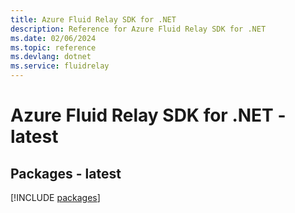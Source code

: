 ```yaml
---
title: Azure Fluid Relay SDK for .NET
description: Reference for Azure Fluid Relay SDK for .NET
ms.date: 02/06/2024
ms.topic: reference
ms.devlang: dotnet
ms.service: fluidrelay
---
```

# Azure Fluid Relay SDK for .NET - latest
## Packages - latest
[!INCLUDE [packages](fluid-relay-index.md)]